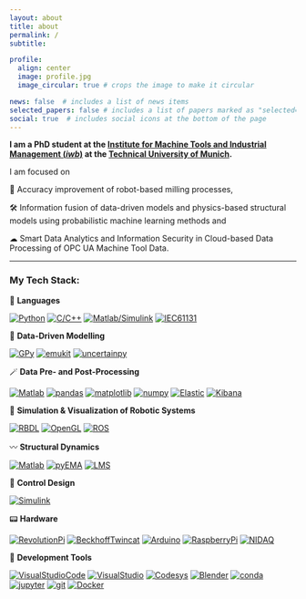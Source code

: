 ```yaml
---
layout: about
title: about
permalink: /
subtitle: 

profile:
  align: center
  image: profile.jpg
  image_circular: true # crops the image to make it circular

news: false  # includes a list of news items
selected_papers: false # includes a list of papers marked as "selected={true}"
social: true  # includes social icons at the bottom of the page
---
```




**I am a PhD student at the [Institute for Machine Tools and Industrial Management (*iwb*)](https://www.mec.ed.tum.de/en/iwb/homepage/) at the [Technical University of Munich](https://www.tum.de/en/).**



I am focused on 

🎯 Accuracy improvement of robot-based milling processes,

🛠️ Information fusion of data-driven models and physics-based structural models using probabilistic machine learning methods and

☁ Smart Data Analytics and Information Security in Cloud-based Data Processing of OPC UA Machine Tool Data.

------

### My Tech Stack:

💬 **Languages**

[![Python](https://img.shields.io/badge/Python-white?logo=SimpleIconName&logoColor=ColorName&style=ShieldStyle)]()
[![C/C++](https://img.shields.io/badge/C/C++-white?logo=SimpleIconName&logoColor=ColorName&style=ShieldStyle)]()
[![Matlab/Simulink](https://img.shields.io/badge/Matlab/Simulink-white?logo=SimpleIconName&logoColor=ColorName&style=ShieldStyle)]()
[![IEC61131](<https://img.shields.io/badge/IEC 61131-white?logo=SimpleIconName&logoColor=ColorName&style=ShieldStyle>)]()

  
🧠 **Data-Driven Modelling**

[![GPy](https://img.shields.io/badge/GPy-lightgrey?logo=SimpleIconName&logoColor=ColorName&style=ShieldStyle)]()
[![emukit](https://img.shields.io/badge/emukit-lightgrey?logo=SimpleIconName&logoColor=ColorName&style=ShieldStyle)]()
[![uncertainpy](https://img.shields.io/badge/uncertainpy-lightgrey?logo=SimpleIconName&logoColor=ColorName&style=ShieldStyle)]()

  
🪄 **Data Pre- and Post-Processing**

[![Matlab](https://img.shields.io/badge/Matlab-green?logo=SimpleIconName&logoColor=ColorName&style=ShieldStyle)]()
[![pandas](https://img.shields.io/badge/pandas-green?logo=SimpleIconName&logoColor=ColorName&style=ShieldStyle)]()
[![matplotlib](https://img.shields.io/badge/matplotlib-green?logo=SimpleIconName&logoColor=ColorName&style=ShieldStyle)]()
[![numpy](https://img.shields.io/badge/numpy-green?logo=SimpleIconName&logoColor=ColorName&style=ShieldStyle)]()
[![Elastic](https://img.shields.io/badge/Elastic-green?logo=SimpleIconName&logoColor=ColorName&style=ShieldStyle)]()
[![Kibana](https://img.shields.io/badge/Kibana-green?logo=SimpleIconName&logoColor=ColorName&style=ShieldStyle)]()

  
👾 **Simulation & Visualization of Robotic Systems**

[![RBDL](https://img.shields.io/badge/RBDL-darkgrey?logo=SimpleIconName&logoColor=ColorName&style=ShieldStyle)]()
[![OpenGL](https://img.shields.io/badge/OpenGL-darkgrey?logo=SimpleIconName&logoColor=ColorName&style=ShieldStyle)]()
[![ROS](https://img.shields.io/badge/ROS-darkgrey?logo=SimpleIconName&logoColor=ColorName&style=ShieldStyle)]()

  
〰 **Structural Dynamics**

[![Matlab](https://img.shields.io/badge/Matlab-brown?logo=SimpleIconName&logoColor=ColorName&style=ShieldStyle)]()
[![pyEMA](https://img.shields.io/badge/pyEMA-brown?logo=SimpleIconName&logoColor=ColorName&style=ShieldStyle)]()
[![LMS](https://img.shields.io/badge/LMS-brown?logo=SimpleIconName&logoColor=ColorName&style=ShieldStyle)]()

  
🔁 **Control Design**

[![Simulink](https://img.shields.io/badge/Simulink-yellow?logo=SimpleIconName&logoColor=ColorName&style=ShieldStyle)]()

  
📟 **Hardware**

[![RevolutionPi](<https://img.shields.io/badge/Revolution Pi-orange?logo=SimpleIconName&logoColor=ColorName&style>)]()
[![BeckhoffTwincat](<https://img.shields.io/badge/Beckhoff Twincat-orange?logo=SimpleIconName&logoColor=ColorName&style=ShieldStyle>)]()
[![Arduino](https://img.shields.io/badge/Arduino-orange?logo=SimpleIconName&logoColor=ColorName&style=ShieldStyle)]()
[![RaspberryPi](<https://img.shields.io/badge/Raspberry Pi-orange?logo=SimpleIconName&logoColor=ColorName&style=ShieldStyle>)]()
[![NIDAQ](<https://img.shields.io/badge/NI DAQ-orange?logo=SimpleIconName&logoColor=ColorName&style=ShieldStyle>)]()

  
🧰 **Development Tools**

[![VisualStudioCode](<https://img.shields.io/badge/Visual Studio Code-black?logo=SimpleIconName&logoColor=ColorName&style=ShieldStyle>)]()
[![VisualStudio](<https://img.shields.io/badge/Visual Studio-black?logo=SimpleIconName&logoColor=ColorName&style=ShieldStyle>)]()
[![Codesys](https://img.shields.io/badge/Codesys-black?logo=SimpleIconName&logoColor=ColorName&style=ShieldStyle)]()
[![Blender](https://img.shields.io/badge/Blender-black?logo=SimpleIconName&logoColor=ColorName&style=ShieldStyle)]()
[![conda](https://img.shields.io/badge/conda-black?logo=SimpleIconName&logoColor=ColorName&style=ShieldStyle)]()
[![jupyter](https://img.shields.io/badge/jupyter-black?logo=SimpleIconName&logoColor=ColorName&style=ShieldStyle)]()
[![git](https://img.shields.io/badge/git-black?logo=SimpleIconName&logoColor=ColorName&style=ShieldStyle)]()
[![Docker](https://img.shields.io/badge/Docker-black?logo=SimpleIconName&logoColor=ColorName&style=ShieldStyle)]()
